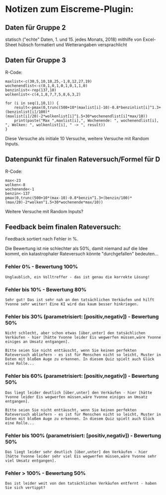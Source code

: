 # Notizen zum Eiscreme-Plugin:

## Daten für Gruppe 2

statisch ("echte" Daten, 1. und 15. jedes Monats, 2018) 
mithilfe von Excel-Sheet hübsch formatiert und Wetterangaben versprachlicht

## Daten für Gruppe 3

R-Code:
```
maxlist<-c(30,5,10,18,25,-1,8,12,27,19)
wochenendlist<-c(0,1,0,1,0,1,0,1,1,0)
benzinlist<-rep(137,10)
wolkenlist<-c(4,1,8,7,7,5,8,6,3,2)

for (i in seq(1,10,1)) {
    result<-pmax(0,trunc(500+10*(maxlist[i]-10)-0.8*benzinlist[i]^1.3+(benzinlist[i]/100)*(maxlist[i]/20)-2*wolkenlist[i]^1.5+30*wochenendlist[i]*max/10))
    print(paste("Max ",maxlist[i],", Wochenende: ", wochenendlist[i], ", Wolken: ", wolkenlist[i], " -> ", result))
}
```

Diese Versuche als initiale 10 Versuche, weitere Versuche mit Random Inputs. 

## Datenpunkt für finalen Rateversuch/Formel für D

R-Code:
```
max<-23
wolken<-8
wochenende<-1
benzin<-137
pmax(0,trunc(500+10*(max-10)-0.8*benzin^1.3+(benzin/100)*(max/20)-2*wolken^1.5+30*wochenende*max/10))
```
Weitere Versuche mit Random Inputs? 

## Feedback beim finalen Rateversuch:

Feedback sortiert nach Fehler in %. 

Die Bewertung ist nie schlechter als 50%, damit niemand auf die Idee kommt, ein katastrophaler Rateversuch könnte "durchgefallen" bedeuten...


### Fehler 0% - Bewertung 100%

```
Unglaublich, ein Volltreffer - das ist genau die korrekte Lösung!
```

### Fehler bis 10% - Bewertung 80%

```
Sehr gut! Das ist sehr nah an den tatsächlichen Verkäufen und hilft Yvonne sehr weiter! Eine KI wird das kaum besser hinkriegen. 
```

### Fehler bis 30% (parametrisiert: [positiv,negativ]) - Bewertung 50%

``` 
Nicht schlecht, aber schon etwas [über,unter] den tatsächlichen Verkäufen - hier [hätte Yvonne leider Eis wegwerfen müssen,wäre Yvonne einiges an Umsatz entgangen]. 

Bitte seien Sie nicht enttäuscht, wenn Sie keinen perfekten Rateversuch abliefern - es ist für Menschen nicht so leicht, Muster in Daten mit bloßem Auge zu erkennen. In diesem Quiz spielt auch Glück eine Rolle...
```

### Fehler bis 60% (parametrisiert: [positiv,negativ]) - Bewertung 50%

```
Das liegt leider deutlich [über,unter] den Verkäufen - hier [hätte Yvonne leider Eis wegwerfen müssen,wäre Yvonne einiges an Umsatz entgangen]. 

Bitte seien Sie nicht enttäuscht, wenn Sie keinen perfekten Rateversuch abliefern - es ist für Menschen nicht so leicht, Muster in Daten mit bloßem Auge zu erkennen. In diesem Quiz spielt auch Glück eine Rolle...
```

### Fehler bis 100% (parametrisiert: [positiv,negativ]) - Bewertung 50%

```
Das liegt leider sehr deutlich [über,unter] den Verkäufen - hier [hätte Yvonne leider sehr viel Eis wegwerfen müssen,wäre Yvonne sehr viel Umsatz entgangen]. 
```

### Fehler > 100% - Bewertung 50%

```
Das ist leider weit von den tatsächlichen Verkäufen entfernt - haben Sie sich vertippt?
```
